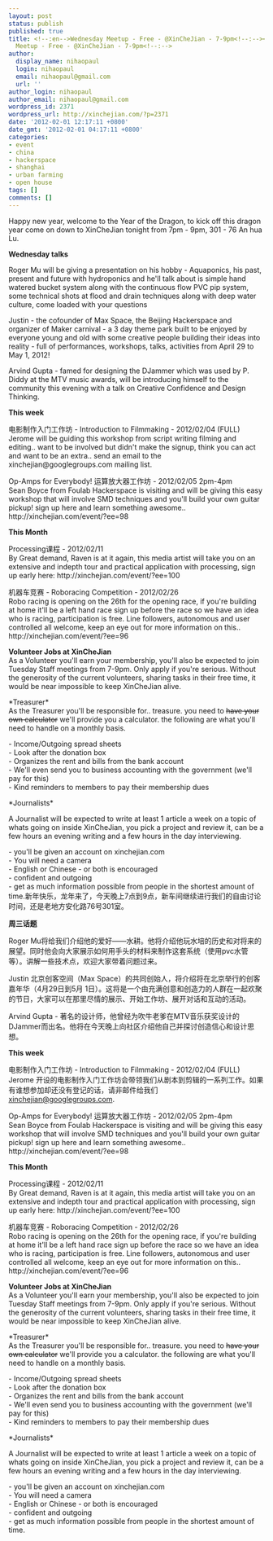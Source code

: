 ```yaml
---
layout: post
status: publish
published: true
title: <!--:en-->Wednesday Meetup - Free - @XinCheJian - 7-9pm<!--:--><!--:zh-->Wednesday
  Meetup - Free - @XinCheJian - 7-9pm<!--:-->
author:
  display_name: nihaopaul
  login: nihaopaul
  email: nihaopaul@gmail.com
  url: ''
author_login: nihaopaul
author_email: nihaopaul@gmail.com
wordpress_id: 2371
wordpress_url: http://xinchejian.com/?p=2371
date: '2012-02-01 12:17:11 +0800'
date_gmt: '2012-02-01 04:17:11 +0800'
categories:
- event
- china
- hackerspace
- shanghai
- urban farming
- open house
tags: []
comments: []
---
```

<p><!--:en-->Happy new year, welcome to the Year of the Dragon, to kick off this dragon year come on down to XinCheJian tonight from 7pm - 9pm, 301 - 76 An hua Lu.</p>
<p><strong>Wednesday talks</strong></p>
<p>Roger Mu will be giving a presentation on his hobby - Aquaponics, his past, present and future with hydroponics and he'll talk about is simple hand watered bucket system along with the continuous flow PVC pip system, some technical shots at flood and drain techniques along with deep water culture, come loaded with your questions</p>
<p>Justin - the cofounder of Max Space, the Beijing Hackerspace and organizer of Maker carnival - a 3 day theme park built to be enjoyed by everyone young and old with some creative people building their ideas into reality - full of performances, workshops, talks, activities from April 29 to May 1, 2012!</p>
<p>Arvind Gupta - famed for designing the DJammer which was used by P. Diddy at the MTV music awards, will be introducing himself to the community this evening with a talk on Creative Confidence and Design Thinking.</p>
<p><strong>This week</strong></p>
<p>电影制作入门工作坊 - Introduction to Filmmaking - 2012/02/04 (FULL)<br />
Jerome will be guiding this workshop from script writing filming and editing.. want to be involved but didn't make the signup, think you can act and want to be an extra.. send an email to the xinchejian@googlegroups.com mailing list.</p>
<p>Op-Amps for Everybody! 运算放大器工作坊 - 2012/02/05 2pm-4pm<br />
Sean Boyce from Foulab Hackerspace is visiting and will be giving this easy workshop that will involve SMD techniques and you'll build your own guitar pickup! sign up here and learn something awesome.. http://xinchejian.com/event/?ee=98</p>
<p><strong>This Month</strong></p>
<p>Processing课程 - 2012/02/11<br />
By Great demand, Raven is at it again, this media artist will take you on an extensive and indepth tour and practical application with processing, sign up early here: http://xinchejian.com/event/?ee=100</p>
<p>机器车竞赛 - Roboracing Competition - 2012/02/26<br />
Robo racing is opening on the 26th for the opening race, if you're building at home it'll be a left hand race sign up before the race so we have an idea who is racing, participation is free. Line followers, autonomous and user controlled all welcome, keep an eye out for more information on this.. http://xinchejian.com/event/?ee=96</p>
<p><strong>Volunteer Jobs at XinCheJian</strong><br />
As a Volunteer you'll earn your membership, you'll also be expected to join Tuesday Staff meetings from 7-9pm. Only apply if you're serious. Without the generosity of the current volunteers, sharing tasks in their free time, it would be near impossible to keep XinCheJian alive.</p>
<p>*Treasurer*<br />
As the Treasurer you'll be responsible for.. treasure. you need to <strike>have your own calculator</strike> we'll provide you a calculator. the following are what you'll need to handle on a monthly basis.</p>
<p>- Income/Outgoing spread sheets<br />
- Look after the donation box<br />
- Organizes the rent and bills from the bank account<br />
- We'll even send you to business accounting with the government (we'll pay for this)<br />
- Kind reminders to members to pay their membership dues</p>
<p>*Journalists*</p>
<p>A Journalist will be expected to write at least 1 article a week on a topic of whats going on inside XinCheJian, you pick a project and review it, can be a few hours an evening writing and a few hours in the day interviewing.</p>
<p>- you'll be given an account on xinchejian.com<br />
- You will need a camera<br />
- English or Chinese - or both is encouraged<br />
- confident and outgoing<br />
- get as much information possible from people in the shortest amount of time.<!--:--><!--:zh-->新年快乐，龙年来了，今天晚上7点到9点，新车间继续进行我们的自由讨论时间，还是老地方安化路76号301室。</p>
<p><strong>周三话题</strong></p>
<p>Roger Mu将给我们介绍他的爱好&mdash;&mdash;水耕。他将介绍他玩水培的历史和对将来的展望。同时他会向大家展示如何用手头的材料来制作这套系统（使用pvc水管等）。讲解一些技术点，欢迎大家带着问题过来。</p>
<p>Justin 北京创客空间（Max Space）的共同创始人，将介绍将在北京举行的创客嘉年华（4月29日到5月 1日）。这将是一个由充满创意和创造力的人群在一起欢聚的节日，大家可以在那里尽情的展示、开始工作坊、展开对话和互动的活动。</p>
<p>Arvind Gupta - 著名的设计师，他曾经为吹牛老爹在MTV音乐获奖设计的DJammer而出名。他将在今天晚上向社区介绍他自己并探讨创造信心和设计思想。</p>
<p><strong>This week</strong></p>
<p>电影制作入门工作坊 - Introduction to Filmmaking - 2012/02/04 (FULL)<br />
Jerome 开设的电影制作入门工作坊会带领我们从剧本到剪辑的一系列工作。如果有谁想参加却还没有登记的话，请非邮件给我们 <a href="mailto:xinchejian@googlegroups.com">xinchejian@googlegroups.com</a>.</p>
<p>Op-Amps for Everybody! 运算放大器工作坊 - 2012/02/05 2pm-4pm<br />
Sean Boyce from Foulab Hackerspace is visiting and will be giving this easy workshop that will involve SMD techniques and you'll build your own guitar pickup! sign up here and learn something awesome.. http://xinchejian.com/event/?ee=98</p>
<p><strong>This Month</strong></p>
<p>Processing课程 - 2012/02/11<br />
By Great demand, Raven is at it again, this media artist will take you on an extensive and indepth tour and practical application with processing, sign up early here: http://xinchejian.com/event/?ee=100</p>
<p>机器车竞赛 - Roboracing Competition - 2012/02/26<br />
Robo racing is opening on the 26th for the opening race, if you're building at home it'll be a left hand race sign up before the race so we have an idea who is racing, participation is free. Line followers, autonomous and user controlled all welcome, keep an eye out for more information on this.. http://xinchejian.com/event/?ee=96</p>
<p><strong>Volunteer Jobs at XinCheJian</strong><br />
As a Volunteer you'll earn your membership, you'll also be expected to join Tuesday Staff meetings from 7-9pm. Only apply if you're serious. Without the generosity of the current volunteers, sharing tasks in their free time, it would be near impossible to keep XinCheJian alive.</p>
<p>*Treasurer*<br />
As the Treasurer you'll be responsible for.. treasure. you need to <strike>have your own calculator</strike> we'll provide you a calculator. the following are what you'll need to handle on a monthly basis.</p>
<p>- Income/Outgoing spread sheets<br />
- Look after the donation box<br />
- Organizes the rent and bills from the bank account<br />
- We'll even send you to business accounting with the government (we'll pay for this)<br />
- Kind reminders to members to pay their membership dues</p>
<p>*Journalists*</p>
<p>A Journalist will be expected to write at least 1 article a week on a topic of whats going on inside XinCheJian, you pick a project and review it, can be a few hours an evening writing and a few hours in the day interviewing.</p>
<p>- you'll be given an account on xinchejian.com<br />
- You will need a camera<br />
- English or Chinese - or both is encouraged<br />
- confident and outgoing<br />
- get as much information possible from people in the shortest amount of time.<!--:--></p>
